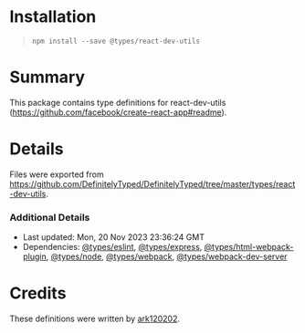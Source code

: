 # Installation
> `npm install --save @types/react-dev-utils`

# Summary
This package contains type definitions for react-dev-utils (https://github.com/facebook/create-react-app#readme).

# Details
Files were exported from https://github.com/DefinitelyTyped/DefinitelyTyped/tree/master/types/react-dev-utils.

### Additional Details
 * Last updated: Mon, 20 Nov 2023 23:36:24 GMT
 * Dependencies: [@types/eslint](https://npmjs.com/package/@types/eslint), [@types/express](https://npmjs.com/package/@types/express), [@types/html-webpack-plugin](https://npmjs.com/package/@types/html-webpack-plugin), [@types/node](https://npmjs.com/package/@types/node), [@types/webpack](https://npmjs.com/package/@types/webpack), [@types/webpack-dev-server](https://npmjs.com/package/@types/webpack-dev-server)

# Credits
These definitions were written by [ark120202](https://github.com/ark120202).
